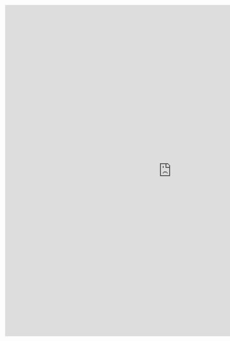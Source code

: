 <iframe src="https://lamastex.github.io/spark-trend-calculus-examples/notebooks/db/01trend-calculus-showcase.html" width="1080" height="1080" frameborder="0"></iframe>